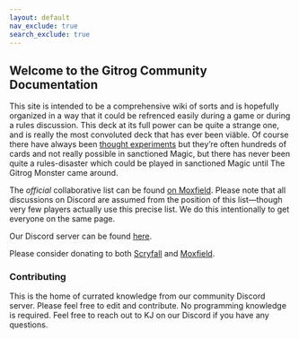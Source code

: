```yaml
---
layout: default
nav_exclude: true
search_exclude: true
---
```


## Welcome to the Gitrog Community Documentation

This site is intended to be a comprehensive wiki of sorts and is hopefully organized in a way that it could be refrenced easily during a game or during a rules discussion. This deck at its full power can be quite a strange one, and is really the most convoluted deck that has ever been viäble. Of course there have always been [thought experiments](https://www.mtgsalvation.com/forums/magic-fundamentals/magic-general/615089-most-turn-1-damage-in-a-deck-with-no-infinite) but they’re often hundreds of cards and not really possible in sanctioned Magic, but there has never been quite a rules-disaster which could be played in sanctioned Magic until The Gitrog Monster came around.

The *official* collaborative list can be found [on Moxfield](https://www.moxfield.com/decks/4fbiNVFpr0edHL5Y3IKecg). Please note that all discussions on Discord are assumed from the position of this list—though very few players actually use this precise list. We do this intentionally to get everyone on the same page.

Our Discord server can be found [here](https://discord.gg/4EgSfKX).

Please consider donating to both [Scryfall](https://scryfall.com/donate) and [Moxfield](https://www.patreon.com/moxfield).

### Contributing

This is the home of currated knowledge from our community Discord server. Please feel free to edit and contribute. No programming knowledge is required. Feel free to reach out to KJ on our Discord if you have any questions.
